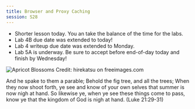 ```yaml
---
title: Browser and Proxy Caching
session: S28
---
```


* Shorter lesson today. You an take the balance of the time for the labs.
* Lab 4B due date was extended to today!
* Lab 4 writeup due date was extended to Monday.
* Lab 5A is underway. Be sure to accept before end-of-day today and finish by Wednesday!

![Apricot Blossoms](images/apricot-blossoms-freeimages-hirekatsu.jpg)
Credit: hirekatsu on freeimages.com

And he spake to them a parable; Behold the fig tree, and all the trees; When they now shoot forth, ye see and know of your own selves that summer is now nigh at hand. So likewise ye, when ye see these things come to pass, know ye that the kingdom of God is nigh at hand. (Luke 21:29-31)
